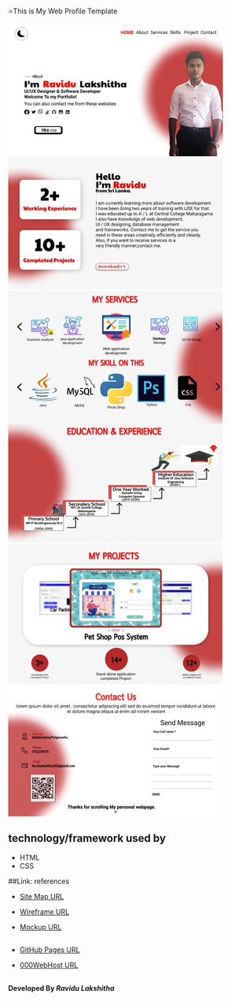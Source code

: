 ⭐️This is My Web Profile Template
 

![Capture 01](assets/images/Capture%2001.JPG)
![Capture 02](assets/images/Capture02.JPG)
![Capture 03](assets/images/Capture03.JPG)

## technology/framework used by
* HTML
* CSS

##Link: references

* [Site Map URL](https://www.gloomaps.com/3KnrXZYb3C)

* [Wireframe URL](https://wireframe.cc/taIhr0)

* [Mockup URL](https://www.figma.com/file/5rrcIOB3EmX4HqV0qX3ceW/MyWebSite?node-id=0%3A1)

 ##
* [GitHub Pages URL](https://shenu01.github.io/MyProfile/)

* [000WebHost URL](https://shenu01.000webhostapp.com/)
##
#### Developed By _Ravidu Lakshitha_
